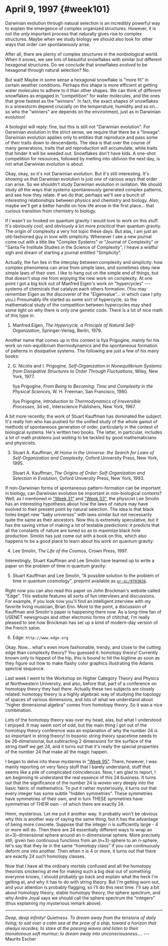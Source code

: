 # April 9, 1997 {#week101}

Darwinian evolution through natural selection is an incredibly powerful
way to explain the emergence of complex organized structures. However,
it is not the *only* important process that naturally gives rise to
complex structures. Maybe when we study biology we should also look for
other ways that order can spontaneously arise.

After all, there are plenty of complex structures in the nonbiological
world. When it snows, we see lots of beautiful snowflakes with similar
but different hexagonal structures. Do we conclude that snowflakes
*evolved* to be hexagonal through natural selection? No.

But wait! Maybe in some sense a hexagonal snowflake is "more fit" in
certain weather conditions. Perhaps this shape is more efficient at
getting water molecules to adhere to it than other shapes. We can think
of different snowflakes as engaged in "competition" for water
molecules, and the ones that grow fastest as the "winners". In fact,
the exact shapes of snowflakes in a snowstorm depend crucially on the
temperature, humidity and so on... so who the "winners" are depends
on the environment, just as in Darwinian evolution!

A biologist will reply: fine, but this is still not "Darwinian
evolution". For Darwinian evolution in the strict sense, we require
that there be a "lineage". Darwinian evolution applies only to
entities that reproduce and pass some of their traits down to
descendants. The idea is that over the course of many generations,
traits that aid reproduction will accumulate, while traits that hinder
it will be weeded out. Snowflakes don't have kids. A one-shot
competition for resources, followed by melting into oblivion the next
day, is not what Darwinian evolution is about.

Okay, okay, so it's not Darwinian evolution. But it's still
interesting. It's showing us that Darwinian evolution is just *one* of
various ways that order can arise. So we shouldn't study Darwinian
evolution in isolation. We should study *all* the ways that systems
spontaneously generated complex patterns, and see how they relate. If we
do that, perhaps we'll see a bunch of interesting relationships between
physics and chemistry and biology. Also, maybe we'll get a better
handle on how life arose in the first place... that curious transition
from chemistry to biology.

If I wasn't so hooked on quantum gravity I would love to work on this
stuff. It's obviously cool, and obviously a lot more *practical* than
quantum gravity. The origin of complexity a very hot topic these days.
But alas, I am just an old-fashioned guy in love with simplicity.
Whenever I see a new journal come out with a title like "Complex
Systems" or "Journal of Complexity" or "Santa Fe Institute Studies
in the Science of Complexity", I heave a wistful sigh and dream of
starting a journal entitled "Simplicity".

Actually, the fun lies in the interplay between complexity and
simplicity: how complex phenomena can arise from simple laws, and
sometimes obey new simple laws of their own. I like to hang out on the
simple end of things, but that doesn't stop me from enjoying the new
work on complexity. At one point I got a big kick out of Manfred
Eigen's work on "hypercycles" --- systems of chemicals that
catalyze each others formation. (You may remember Eigen as the
discoverer of the "Eigenvalue"... in which case I pity you.)
Presumably life started as some sort of hypercycle, so the mathematical
study of the competition between hypercycles may shed some light on why
there is only one genetic code. There is a lot of nice math of this type
in:

1) Manfred Eigen, _The Hypercycle, a Principle of Natural Self-Organization_, Springer-Verlag, Berlin, 1979.

Another name that comes up in this context is Ilya Prigogine, mainly for
his work on non-equilibrium thermodynamics and the spontaneous formation
of patterns in dissipative systems. The following are just a few of his
many books:

2) G. Nicolis and I. Prigogine, _Self-Organization in Nonequilibrium Systems: from Dissipative Structures to Order Through Fluctuations_, Wiley, New York, 1977.

    Ilya Prigogine, _From Being to Becoming: Time and Complexity in the Physical Sciences_, W. H. Freeman, San Francisco, 1980.

    Ilya Prigogine, _Introduction to Thermodynamics of Irreversible Processes_, 3d ed., Interscience Publishers, New York, 1967.

A bit more recently, the work of Stuart Kauffman has dominated the
subject. It's really him who has pushed for the unified study of the
whole gamut of methods of spontaneous generation of order, particularly
in the context of biological systems. He's written two books. The
latter, in particular, includes a lot of math problems just *waiting* to
be tackled by good mathematicians and physicists.

3) Stuart A. Kauffman, _At Home in the Universe: the Search for Laws of Self-Organization and Complexity_, Oxford University Press, New York, 1995.

    Stuart A. Kauffman, _The Origins of Order: Self-Organization and Selection in Evolution_, Oxford University Press, New York, 1993.

If non-Darwinian forms of spontaneous pattern-formation can be important
in biology, can Darwinian evolution be important in non-biological
contexts? Well, as I mentioned in ["Week 31"](#week31) and
["Week 33"](#week33), the physicist Lee Smolin has an interesting
hypothesis about how the laws of nature may have evolved to their
present point by natural selection. The idea is that black holes beget
new "baby universes" with laws similar but not necessarily quite the
same as their ancestors. Now this is extremely speculative, but it has
the saving virtue of making a lot of testable predictions: it predicts
that all the constants of nature are tuned so as to maximize black hole
production. Smolin has just come out with a book on this, which also
happens to be a good place to learn about his work on quantum gravity:

4) Lee Smolin, _The Life of the Cosmos_, Crown Press, 1997.

Interestingly, Stuart Kauffman and Lee Smolin have teamed up to write a
paper on the problem of time in quantum gravity:

5) Stuart Kauffman and Lee Smolin, "A possible solution to the problem of time in quantum cosmology", preprint available as [`gr-qc/9703026`](http://xxx.lanl.gov/abs/gr-qc/9703026).

Right now you can also read this paper on John Brockman's website
called "Edge". This website features all sorts of fun interviews and
discussions. For example, if you look now you'll find an intelligent
interview with my favorite living musician, Brian Eno. More to the
point, a discussion of Kauffman and Smolin's paper is happening there
now. As a long-time fan of USENET newsgroups and other electronic forms
of chitchat, I'm really pleased to see how Brockman has set up a kind
of modern-day version of the French salon.

6) Edge: `http://www.edge.org`

Okay. Now... what's even more fashionable, trendy, and close to the
cutting edge than complexity theory? You guessed it: homotopy theory!
Currently known only to hippest of the hip, this is bound to hit the
bigtime as soon as they figure out how to make flashy color graphics
illustrating the Adams spectral sequence.

Last week I went to the Workshop on Higher Category Theory and Physics
at Northwestern University, and also, before that, part of a conference
on homotopy theory they had there. Actually these two subjects are
closely related: homotopy theory is a highly algebraic way of studying
the topology of spaces of various dimensions, and lots of what we
understand about "higher dimensional algebra" comes from homotopy
theory. So it was a nice combination.

Lots of the homotopy theory was over my head, alas, but what I
understood I enjoyed. It may seem sort of odd, but the main thing I got
out of the homotopy theory conference was an explanation of why the
number 24 is so important in string theory! In bosonic string theory
spacetime needs to be 26-dimensional, but subtracting 2 dimensions for
the surface of the string itself we get 24, and it turns out that it's
really the special properties of the number 24 that make all the magic
happen.

I began to delve into these mysteries in ["Week 95"](#week95).
There, however, I was mainly reporting on very fancy stuff that I barely
understand, stuff that seems like a pile of complicated coincidences.
Now, I am glad to report, I am beginning to understand the real essence
of this 24 business. It turns out that the significance of the number 24
is woven very deeply into the basic fabric of mathematics. To put it
rather mysteriously, it turns out that every integer has some subtle
"hidden symmetries". These symmetries have symmetries of their own,
and in turn THESE symmetries have symmetries of THEIR own - of which
there are exactly 24.

Hmm, mysterious. Let me put it another way. It probably won't be
obvious why this is another way of saying the same thing, but it has the
advantage of being more concrete. Suppose that the integer n is
sufficiently large - 4 or more will do. Then there are 24 essentially
different ways to wrap an (n+3)-dimensional sphere around an
n-dimensional sphere. More precisely still, given two continuous
functions from an (n+3)-sphere to an n-sphere, let's say that they lie
in the same "homotopy class" if you can continuously deform one into
another. Then when n is 4 or more, it turns out that there are exactly
24 such homotopy classes.

Now that I have all the ordinary mortals confused and all the homotopy
theorists snickering at me for making such a big deal out of something
everyone knows, I should probably go back and explain what the heck I'm
getting at, and why it has to do with string theory. But I'm getting
worn out, and your attention is probably flagging, so I'll do this next
time. I'll say a bit about homotopy theory, stable homotopy theory, the
sphere spectrum, and why Andre Joyal says we should call the sphere
spectrum the "integers" (thus explaining my mysterious remark above).

------------------------------------------------------------------------

*Deep, deep infinity! Quietness. To dream away from the tensions of
daily living; to sail over a calm sea at the prow of a ship, toward a
horizon that always recedes; to stare at the passing waves and listen to
their monotonous soft murmur; to dream away into unconsciousness....* ---
Maurits Escher
